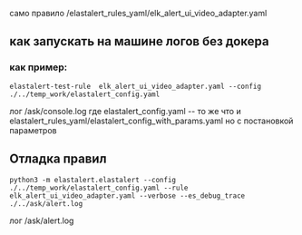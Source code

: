 само правило <this project>/elastalert_rules_yaml/elk_alert_ui_video_adapter.yaml

## как запускать на машине логов без докера
### как пример: 
```
elastalert-test-rule  elk_alert_ui_video_adapter.yaml --config ./../temp_work/elastalert_config.yaml
```
лог <this project>/ask/console.log
где elastalert_config.yaml -- то же что и elastalert_rules_yaml/elastalert_config_with_params.yaml но с постановкой 
параметров 

## Отладка правил
```
python3 -m elastalert.elastalert --config ./../temp_work/elastalert_config.yaml --rule elk_alert_ui_video_adapter.yaml --verbose --es_debug_trace ./../ask/alert.log
```
лог <this project>/ask/alert.log